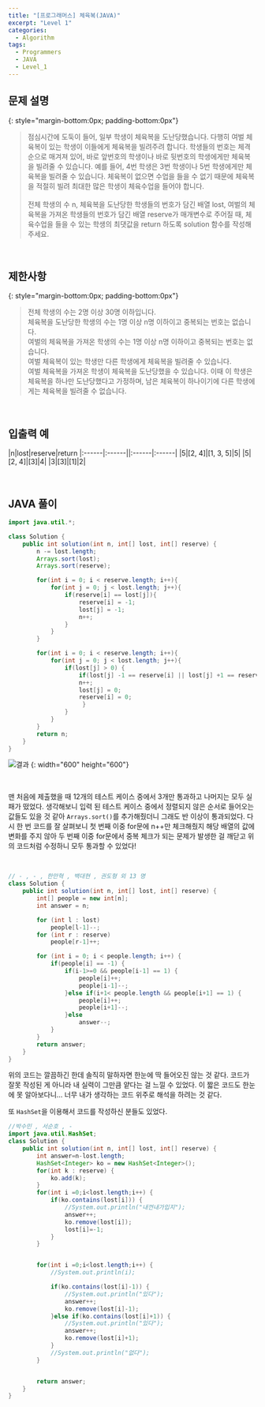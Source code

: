 ```yaml
---
title: "[프로그래머스] 체육복(JAVA)"
excerpt: "Level 1"
categories: 
  - Algorithm
tags: 
  - Programmers
  - JAVA
  - Level_1
---
```


## 문제 설명
{: style="margin-bottom:0px; padding-bottom:0px"}

> 점심시간에 도둑이 들어, 일부 학생이 체육복을 도난당했습니다. 다행히 여벌 체육복이 있는 학생이 이들에게 체육복을 빌려주려 합니다. 학생들의 번호는 체격 순으로 매겨져 있어, 바로 앞번호의 학생이나 바로 뒷번호의 학생에게만 체육복을 빌려줄 수 있습니다. 예를 들어, 4번 학생은 3번 학생이나 5번 학생에게만 체육복을 빌려줄 수 있습니다. 체육복이 없으면 수업을 들을 수 없기 때문에 체육복을 적절히 빌려 최대한 많은 학생이 체육수업을 들어야 합니다.<br><br>
전체 학생의 수 n, 체육복을 도난당한 학생들의 번호가 담긴 배열 lost, 여벌의 체육복을 가져온 학생들의 번호가 담긴 배열 reserve가 매개변수로 주어질 때, 체육수업을 들을 수 있는 학생의 최댓값을 return 하도록 solution 함수를 작성해주세요.
<br>

## 제한사항
{: style="margin-bottom:0px; padding-bottom:0px"}
> 전체 학생의 수는 2명 이상 30명 이하입니다.<br>
체육복을 도난당한 학생의 수는 1명 이상 n명 이하이고 중복되는 번호는 없습니다.<br>
여벌의 체육복을 가져온 학생의 수는 1명 이상 n명 이하이고 중복되는 번호는 없습니다.<br>
여벌 체육복이 있는 학생만 다른 학생에게 체육복을 빌려줄 수 있습니다.<br>
여벌 체육복을 가져온 학생이 체육복을 도난당했을 수 있습니다. 이때 이 학생은 체육복을 하나만 도난당했다고 가정하며, 남은 체육복이 하나이기에 다른 학생에게는 체육복을 빌려줄 수 없습니다.
<br>

## 입출력 예

|n|lost|reserve|return
|:------|:------||:------|:------|
|5|[2, 4]|[1, 3, 5]|5|
|5|[2, 4]|[3]|4|
|3|[3]|[1]|2|

<br>

## JAVA 풀이

```java
import java.util.*;

class Solution {
    public int solution(int n, int[] lost, int[] reserve) {
        n -= lost.length;
        Arrays.sort(lost);
        Arrays.sort(reserve);

        for(int i = 0; i < reserve.length; i++){
            for(int j = 0; j < lost.length; j++){
                if(reserve[i] == lost[j]){
                    reserve[i] = -1;
                    lost[j] = -1;
                    n++;
                }
            }
        }

        for(int i = 0; i < reserve.length; i++){
            for(int j = 0; j < lost.length; j++){
                if(lost[j] > 0) {
                    if(lost[j] -1 == reserve[i] || lost[j] +1 == reserve[i]){
                    n++;
                    lost[j] = 0;
                    reserve[i] = 0;
                     }
                }
            }
        }
        return n;
    }
}
```

![결과](https://user-images.githubusercontent.com/70805241/114272912-f72f4c80-9a52-11eb-9589-a673d5034de7.png)
{: width="600" height="600"}

<br>

맨 처음에 제출했을 때 12개의 테스트 케이스 중에서 3개만 통과하고 나머지는 모두 실패가 떴었다. 생각해보니 입력 된 테스트 케이스 중에서 정렬되지 않은 순서로 들어오는 값들도 있을 것 같아 `Arrays.sort()`를 추가해줬더니 그래도 반 이상이 통과되었다. 다시 한 번 코드를 잘 살펴보니 첫 번째 이중 for문에 n++만 체크해줬지 해당 배열의 값에 변화를 주지 않아 두 번째 이중 for문에서 중복 체크가 되는 문제가 발생한 걸 깨닫고 위의 코드처럼 수정하니 모두 통과할 수 있었다!


<br>


```java
// - , - , 한만혁 , 백대현 , 권도형 외 13 명
class Solution {
    public int solution(int n, int[] lost, int[] reserve) {
        int[] people = new int[n];
        int answer = n;

        for (int l : lost) 
            people[l-1]--;
        for (int r : reserve) 
            people[r-1]++;

        for (int i = 0; i < people.length; i++) {
            if(people[i] == -1) {
                if(i-1>=0 && people[i-1] == 1) {
                    people[i]++;
                    people[i-1]--;
                }else if(i+1< people.length && people[i+1] == 1) {
                    people[i]++;
                    people[i+1]--;
                }else 
                    answer--;
            }
        }
        return answer;
    }
}
```

위의 코드는 깔끔하긴 한데 솔직히 말하자면 한눈에 딱 들어오진 않는 것 같다. 코드가 잘못 작성된 게 아니라 내 실력이 그만큼 얕다는 걸 느낄 수 있었다. 이 짧은 코드도 한눈에 못 알아보다니… 너무 내가 생각하는 코드 위주로 해석을 하려는 것 같다. <br>

또 `HashSet`을 이용해서 코드를 작성하신 분들도 있었다.

```java
//박수민 , 서순호 , -
import java.util.HashSet;
class Solution {
    public int solution(int n, int[] lost, int[] reserve) {
        int answer=n-lost.length;
        HashSet<Integer> ko = new HashSet<Integer>();
        for(int k : reserve) {
            ko.add(k);
        }
        for(int i =0;i<lost.length;i++) {
            if(ko.contains(lost[i])) {
                //System.out.println("내껀내가입지");
                answer++;
                ko.remove(lost[i]);
                lost[i]=-1;
            }
        }


        for(int i =0;i<lost.length;i++) {
            //System.out.println(i);

            if(ko.contains(lost[i]-1)) {
                //System.out.println("있다");
                answer++;
                ko.remove(lost[i]-1);
            }else if(ko.contains(lost[i]+1)) {
                //System.out.println("있다");
                answer++;
                ko.remove(lost[i]+1);
            }
            //System.out.println("없다");
        }


        return answer;
    }
}
```